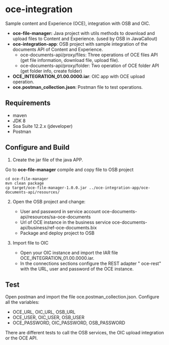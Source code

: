 # oce-integration

Sample content and Experience (OCE), integration with OSB and OIC.

* **oce-file-manager:** Java project with utils methods to download and upload files to Content and Experience. (used by OSB in JavaCallout)
* **oce-integration-app**: OSB project with sample integration of the documents API of Content and Experience.
    * oce-documents-api/proxy/files: Three operations of OCE files API (get file information, download file, upload file).
    * oce-documents-api/proxy/folder: Two operation of OCE folder API (get folder info, create folder)
* **OCE_INTEGRATION_01.00.0000.iar**: OIC app with OCE upload operation.
* **oce.postman_collection.json**: Postman file to test operations.

## Requirements 

* maven
* JDK 8
* Soa Suite 12.2.x (jdeveloper)
* Postman

## Configure and Build

1. Create the jar file of the java APP.

Go to **oce-file-manager** compile and copy file to OSB project
```
cd oce-file-manager
mvn clean package
cp target/oce-file-manager-1.0.0.jar ../oce-integration-app/oce-documents-api/resources/
```

2. Open the OSB project and change:
   * User and password in service account oce-documents-api/resources/sa-oce-documents
   * Url of OCE instance in the business service oce-documents-api/business/ref-oce-documents.bix
   * Package and deploy project to OSB

3. Import file to OIC
    * Open your OIC instance and import the IAR file OCE_INTEGRATION_01.00.0000.iar.
    * In the connections sections configure the REST adapter "
oce-rest" with the URL, user and password of the OCE instance.

## Test

Open postman and import the file oce.postman_collection.json. Configure all the variables:
* OCE_URL, OIC_URL, OSB_URL
* OCE_USER, OIC_USER, OSB_USER
* OCE_PASSWORD, OIC_PASSWORD, OSB_PASSWORD

There are different tests to call the OSB services, the OIC upload integration or the OCE API.

